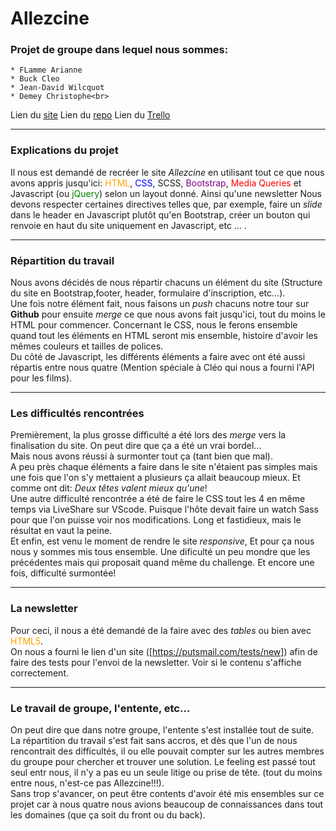 # Allezcine
### Projet de groupe dans lequel nous sommes:
    * FLamme Arianne
    * Buck Cleo
    * Jean-David Wilcquot
    * Demey Christophe<br>
Lien du [site]()
Lien du [repo](https://github.com/cleobuck/allezcinev3)
Lien du [Trello](https://trello.com/b/t67ILuY0/le-projet-x)

---

### Explications du projet
Il nous est demandé de recréer le site _Allezcine_ en utilisant tout ce que nous avons appris jusqu'ici: <span style="color:orange">HTML</span>, <span style="color:blue">CSS</span>, <span style="style:pink">SCSS</span>, <span style="color:purple">Bootstrap</span>, <span style="color:red">Media Queries</span> et <span style="color:darkyellow">Javascript</span> (ou <span style="color:green">jQuery</span>) selon un layout donné. Ainsi qu'une newsletter
Nous devons respecter certaines directives telles que, par exemple, faire un _slide_ dans le header en Javascript plutôt qu'en Bootstrap, créer un bouton qui renvoie en haut du site uniquement en Javascript, etc ... .

---

### Répartition du travail
Nous avons décidés de nous répartir chacuns un élément du site (Structure du site en Bootstrap,footer, header, formulaire d'inscription, etc...).<br>
Une fois notre élément fait, nous faisons un _push_ chacuns notre tour sur **Github** pour ensuite _merge_ ce que nous avons fait jusqu'ici, tout du moins le HTML pour commencer. Concernant le CSS, nous le ferons ensemble quand tout les éléments en HTML seront mis ensemble, histoire d'avoir les mêmes couleurs et tailles de polices.<br>
Du côté de Javascript, les différents éléments a faire avec ont été aussi répartis entre nous quatre (Mention spéciale à Cléo qui nous a fourni l'API pour les films).

---

### Les difficultés rencontrées
Premièrement, la plus grosse difficulté a été lors des _merge_ vers la finalisation du site. On peut dire que ça a été un vrai bordel...<br>
Mais nous avons réussi à surmonter tout ça (tant bien que mal).<br>
A peu près chaque éléments a faire dans le site n'étaient pas simples mais une fois que l'on s'y mettaient a plusieurs ça allait beaucoup mieux. Et comme ont dit: _Deux têtes valent mieux qu'une_!<br>
Une autre difficulté rencontrée a été de faire le CSS tout les 4 en même temps via LiveShare sur VScode. Puisque l'hôte devait faire un watch Sass pour que l'on puisse voir nos modifications. Long et fastidieux, mais le résultat en vaut la peine.<br>
Et enfin, est venu le moment de rendre le site _responsive_, Et pour ça nous nous y sommes mis tous ensemble. Une dificulté un peu mondre que les précédentes mais qui proposait quand même du challenge. Et encore une fois, difficulté surmontée!

---

### La newsletter
Pour ceci, il nous a été demandé de la faire avec des _tables_ ou bien avec <span style="color:orange">HTML5</span>.<br>
On nous a fourni le lien d'un site ([https://putsmail.com/tests/new]) afin de faire des tests pour l'envoi de la newsletter. Voir si le contenu s'affiche correctement.

---

### Le travail de groupe, l'entente, etc...
On peut dire que dans notre groupe, l'entente s'est installée tout de suite. La répartition du travail s'est fait sans accros, et dès que l'un de nous rencontrait des difficultés, il ou elle pouvait compter sur les autres membres du groupe pour chercher et trouver une solution.
Le feeling est passé tout seul entr nous, il n'y a pas eu un seule litige ou prise de tête. (tout du moins entre nous, n'est-ce pas Allezcine!!!).<br>
Sans trop s'avancer, on peut être contents d'avoir été mis ensembles sur ce projet car à nous quatre nous avions beaucoup de connaissances dans tout les domaines (que ça soit du front ou du back).
